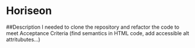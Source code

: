# Horiseon
##Description
I needed to clone the repository and refactor the code to meet Acceptance Criteria (find semantics in HTML code, add accessible alt attritubutes...)